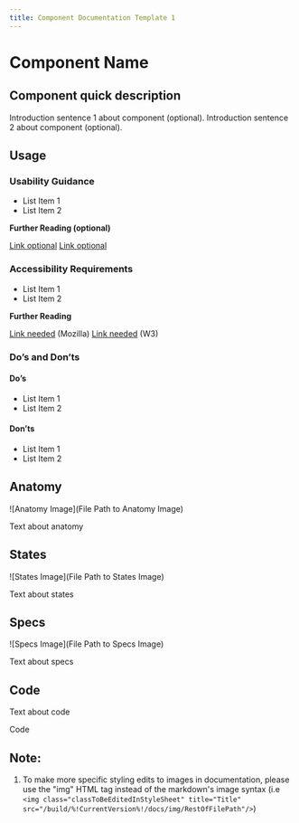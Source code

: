```yaml
---
title: Component Documentation Template 1
---
```

# **Component Name**

## Component quick description

Introduction sentence 1 about component (optional). Introduction sentence 2 about component (optional).

## **Usage**

### **Usability Guidance**

* List Item 1
* List Item 2

**Further Reading (optional)**

[Link optional]()
[Link optional]()

### **Accessibility Requirements**

* List Item 1
* List Item 2

**Further Reading**

[Link needed]() (Mozilla)
[Link needed]() (W3)

### **Do’s and Don’ts**

#### Do’s

* List Item 1
* List Item 2

#### Don’ts

* List Item 1
* List Item 2

## **Anatomy**

![Anatomy Image](File Path to Anatomy Image)

Text about anatomy

## **States**

![States Image](File Path to States Image)

Text about states

## **Specs**

![Specs Image](File Path to Specs Image)

Text about specs

## **Code**

Text about code

Code

## Note:
1. To make more specific styling edits to images in documentation, please use the "img" HTML tag instead of the markdown's image syntax (i.e ```<img class="classToBeEditedInStyleSheet" title="Title" src="/build/%!CurrentVersion%!/docs/img/RestOfFilePath"/>```)
